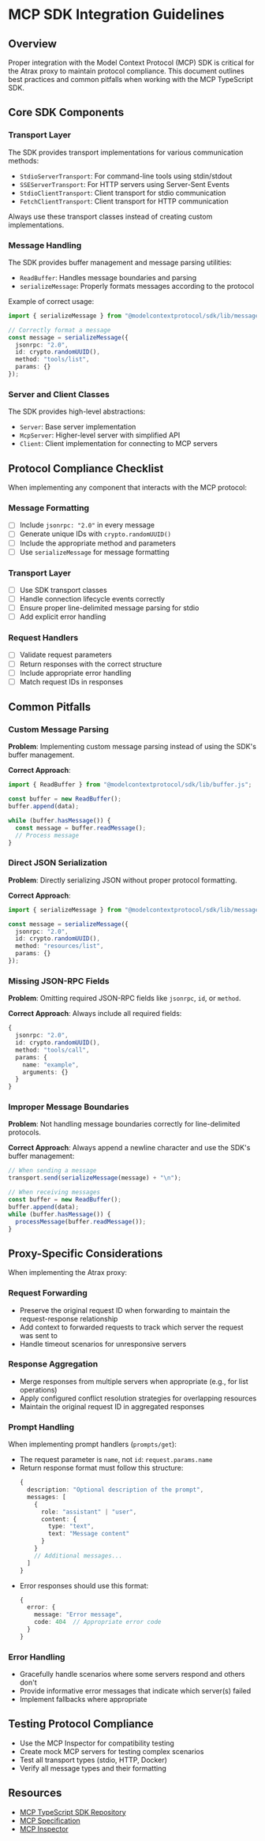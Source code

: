 # MCP SDK Integration Guidelines

## Overview

Proper integration with the Model Context Protocol (MCP) SDK is critical for the Atrax proxy to maintain protocol compliance. This document outlines best practices and common pitfalls when working with the MCP TypeScript SDK.

## Core SDK Components

### Transport Layer

The SDK provides transport implementations for various communication methods:

- `StdioServerTransport`: For command-line tools using stdin/stdout
- `SSEServerTransport`: For HTTP servers using Server-Sent Events
- `StdioClientTransport`: Client transport for stdio communication
- `FetchClientTransport`: Client transport for HTTP communication

Always use these transport classes instead of creating custom implementations.

### Message Handling

The SDK provides buffer management and message parsing utilities:

- `ReadBuffer`: Handles message boundaries and parsing
- `serializeMessage`: Properly formats messages according to the protocol

Example of correct usage:

```typescript
import { serializeMessage } from "@modelcontextprotocol/sdk/lib/message.js";

// Correctly format a message
const message = serializeMessage({
  jsonrpc: "2.0",
  id: crypto.randomUUID(),
  method: "tools/list",
  params: {}
});
```

### Server and Client Classes

The SDK provides high-level abstractions:

- `Server`: Base server implementation
- `McpServer`: Higher-level server with simplified API
- `Client`: Client implementation for connecting to MCP servers

## Protocol Compliance Checklist

When implementing any component that interacts with the MCP protocol:

### Message Formatting

- [ ] Include `jsonrpc: "2.0"` in every message
- [ ] Generate unique IDs with `crypto.randomUUID()`
- [ ] Include the appropriate method and parameters
- [ ] Use `serializeMessage` for message formatting

### Transport Layer

- [ ] Use SDK transport classes
- [ ] Handle connection lifecycle events correctly
- [ ] Ensure proper line-delimited message parsing for stdio
- [ ] Add explicit error handling

### Request Handlers

- [ ] Validate request parameters
- [ ] Return responses with the correct structure
- [ ] Include appropriate error handling
- [ ] Match request IDs in responses

## Common Pitfalls

### Custom Message Parsing

**Problem**: Implementing custom message parsing instead of using the SDK's buffer management.

**Correct Approach**:
```typescript
import { ReadBuffer } from "@modelcontextprotocol/sdk/lib/buffer.js";

const buffer = new ReadBuffer();
buffer.append(data);

while (buffer.hasMessage()) {
  const message = buffer.readMessage();
  // Process message
}
```

### Direct JSON Serialization

**Problem**: Directly serializing JSON without proper protocol formatting.

**Correct Approach**:
```typescript
import { serializeMessage } from "@modelcontextprotocol/sdk/lib/message.js";

const message = serializeMessage({
  jsonrpc: "2.0",
  id: crypto.randomUUID(),
  method: "resources/list",
  params: {}
});
```

### Missing JSON-RPC Fields

**Problem**: Omitting required JSON-RPC fields like `jsonrpc`, `id`, or `method`.

**Correct Approach**: Always include all required fields:
```typescript
{
  jsonrpc: "2.0",
  id: crypto.randomUUID(),
  method: "tools/call",
  params: {
    name: "example",
    arguments: {}
  }
}
```

### Improper Message Boundaries

**Problem**: Not handling message boundaries correctly for line-delimited protocols.

**Correct Approach**: Always append a newline character and use the SDK's buffer management:
```typescript
// When sending a message
transport.send(serializeMessage(message) + "\n");

// When receiving messages
const buffer = new ReadBuffer();
buffer.append(data);
while (buffer.hasMessage()) {
  processMessage(buffer.readMessage());
}
```

## Proxy-Specific Considerations

When implementing the Atrax proxy:

### Request Forwarding

- Preserve the original request ID when forwarding to maintain the request-response relationship
- Add context to forwarded requests to track which server the request was sent to
- Handle timeout scenarios for unresponsive servers

### Response Aggregation

- Merge responses from multiple servers when appropriate (e.g., for list operations)
- Apply configured conflict resolution strategies for overlapping resources
- Maintain the original request ID in aggregated responses

### Prompt Handling

When implementing prompt handlers (`prompts/get`):

- The request parameter is `name`, not `id`: `request.params.name`
- Return response format must follow this structure:
  ```typescript
  {
    description: "Optional description of the prompt",
    messages: [
      {
        role: "assistant" | "user",
        content: {
          type: "text",
          text: "Message content"
        }
      }
      // Additional messages...
    ]
  }
  ```
- Error responses should use this format:
  ```typescript
  {
    error: {
      message: "Error message",
      code: 404  // Appropriate error code
    }
  }
  ```

### Error Handling

- Gracefully handle scenarios where some servers respond and others don't
- Provide informative error messages that indicate which server(s) failed
- Implement fallbacks where appropriate

## Testing Protocol Compliance

- Use the MCP Inspector for compatibility testing
- Create mock MCP servers for testing complex scenarios
- Test all transport types (stdio, HTTP, Docker)
- Verify all message types and their formatting

## Resources

- [MCP TypeScript SDK Repository](https://github.com/modelcontextprotocol/typescript-sdk)
- [MCP Specification](https://spec.modelcontextprotocol.io)
- [MCP Inspector](https://github.com/modelcontextprotocol/inspector)
